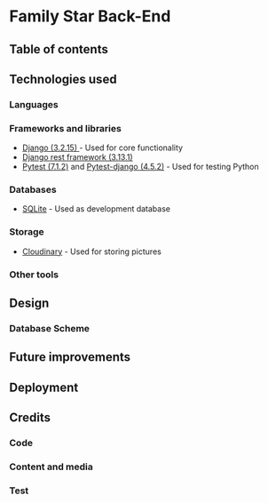 # Family Star Back-End
## Table of contents
## Technologies used
### Languages
### Frameworks and libraries
- [Django (3.2.15) ](https://www.djangoproject.com/) - Used for core functionality 
- [Django rest framework (3.13.1)](https://www.django-rest-framework.org/)
- [Pytest (7.1.2)](https://pypi.org/project/pytest/) and [Pytest-django (4.5.2)](https://pytest-django.readthedocs.io/en/latest/) - Used for testing Python
### Databases
- [SQLite](https://www.sqlite.org/index.html) - Used as development database 
### Storage
- [Cloudinary](https://cloudinary.com/) - Used for storing pictures
### Other tools
## Design 
### Database Scheme
## Future improvements
## Deployment
## Credits
### Code
### Content and media
### Test